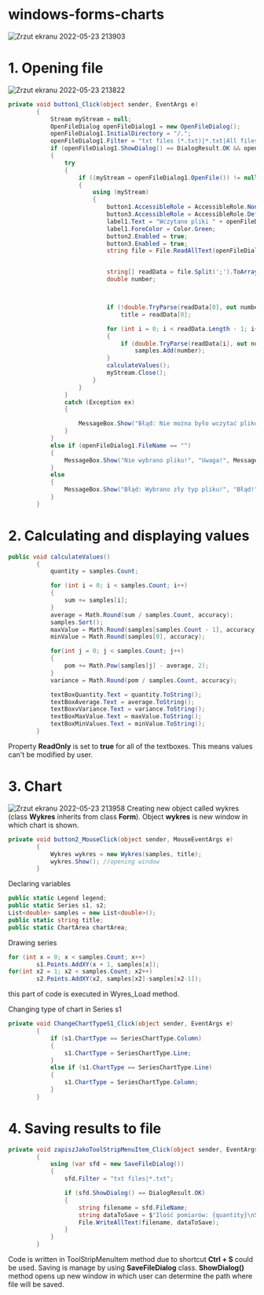 # windows-forms-charts
![Zrzut ekranu 2022-05-23 213903](https://user-images.githubusercontent.com/87483058/169895376-a68e4492-5b21-4f9d-9875-01e9cfaab351.png)

# 1. Opening file
![Zrzut ekranu 2022-05-23 213822](https://user-images.githubusercontent.com/87483058/169895532-d61f08ef-12d8-4faf-8d29-58c3529e5dfb.png)

```c#
private void button1_Click(object sender, EventArgs e)
        {
            Stream myStream = null;
            OpenFileDialog openFileDialog1 = new OpenFileDialog();
            openFileDialog1.InitialDirectory = "/.";
            openFileDialog1.Filter = "txt files (*.txt)|*.txt|All files (*.*)|*.*";
            if (openFileDialog1.ShowDialog() == DialogResult.OK && openFileDialog1.FileName.Contains(".txt"))
            {
                try
                {
                    if ((myStream = openFileDialog1.OpenFile()) != null)
                    {
                        using (myStream)
                        {
                            button1.AccessibleRole = AccessibleRole.None;
                            button3.AccessibleRole = AccessibleRole.Default;
                            label1.Text = "Wczytano pliki " + openFileDialog1.FileName.Substring(openFileDialog1.FileName.LastIndexOf(@"\") + 1);
                            label1.ForeColor = Color.Green;
                            button2.Enabled = true;
                            button3.Enabled = true;
                            string file = File.ReadAllText(openFileDialog1.FileName);


                            string[] readData = file.Split(';').ToArray();
                            double number;



                            if (!double.TryParse(readData[0], out number))
                                title = readData[0];

                            for (int i = 0; i < readData.Length - 1; i++)
                            {
                                if (double.TryParse(readData[i], out number))
                                    samples.Add(number);
                            }
                            calculateValues();
                            myStream.Close();
                        }
                    }
                }
                catch (Exception ex)
                {

                    MessageBox.Show("Błąd: Nie można było wczytać pliku.\nOriginal error: " + ex.Message, "Błąd!", MessageBoxButtons.OK, MessageBoxIcon.Error);
                }
            }
            else if (openFileDialog1.FileName == "")
            {
                MessageBox.Show("Nie wybrano pliku!", "Uwaga!", MessageBoxButtons.OK, MessageBoxIcon.Warning);
            } 
            else
            {
                MessageBox.Show("Błąd: Wybrano zły typ pliku!", "Błąd!", MessageBoxButtons.OK, MessageBoxIcon.Error);
            }
        }
```
# 2. Calculating and displaying values
```c#
public void calculateValues()
        {
            quantity = samples.Count;

            for (int i = 0; i < samples.Count; i++)
            {
                sum += samples[i];
            }
            average = Math.Round(sum / samples.Count, accuracy);
            samples.Sort();
            maxValue = Math.Round(samples[samples.Count - 1], accuracy);
            minValue = Math.Round(samples[0], accuracy);

            for(int j = 0; j < samples.Count; j++)
            {
                pom += Math.Pow(samples[j] - average, 2);
            }
            variance = Math.Round(pom / samples.Count, accuracy);

            textBoxQuantity.Text = quantity.ToString();
            textBoxAverage.Text = average.ToString();
            textBoxvVariance.Text = variance.ToString();
            textBoxMaxValue.Text = maxValue.ToString();
            textBoxMinValues.Text = minValue.ToString();
        }
```
Property **ReadOnly** is set to **true** for all of the textboxes. This means values can't be modified by user.
# 3. Chart
![Zrzut ekranu 2022-05-23 213958](https://user-images.githubusercontent.com/87483058/169895679-6845b828-864a-4997-bbdd-09680ac74d07.png)
Creating new object called wykres (class **Wykres** inherits from class **Form**). Object **wykres** is new window in which chart is shown.
```c#
private void button2_MouseClick(object sender, MouseEventArgs e)
        {
            Wykres wykres = new Wykres(samples, title);
            wykres.Show(); //opening window
        }
```
Declaring variables 
```c#
public static Legend legend;
public static Series s1, s2;
List<double> samples = new List<double>();
public static string title;
public static ChartArea chartArea;
```
Drawing series
```c#
for (int x = 0; x < samples.Count; x++)
        s1.Points.AddXY(x + 1, samples[x]);
for(int x2 = 1; x2 < samples.Count; x2++)
        s2.Points.AddXY(x2, samples[x2]-samples[x2-1]);
```
this part of code is executed in Wyres_Load method.

Changing type of chart in Series s1

```c#
private void ChangeChartTypeS1_Click(object sender, EventArgs e)
        {
            if (s1.ChartType == SeriesChartType.Column)
            {
                s1.ChartType = SeriesChartType.Line;
            }
            else if (s1.ChartType == SeriesChartType.Line)
            {
                s1.ChartType = SeriesChartType.Column;
            }
        }
```
# 4. Saving results to file
```c#
private void zapiszJakoToolStripMenuItem_Click(object sender, EventArgs e)
        {
            using (var sfd = new SaveFileDialog())
            {
                sfd.Filter = "txt files|*.txt";

                if (sfd.ShowDialog() == DialogResult.OK)
                {
                    string filename = sfd.FileName;
                    string dataToSave = $"Ilość pomiarów: {quantity}\nŚrednia arytmetyczna: {average}\nWariancja: {variance}\nWartość maksymalna: {maxValue}\nWartość minimalna: {minValue}";
                    File.WriteAllText(filename, dataToSave);
                }
            }
        }
```
Code is written in ToolStripMenuItem method due to shortcut **Ctrl + S** could be used. Saving is manage by using **SaveFileDialog** class. **ShowDialog()** method opens up new window in which user can determine the path where file will be saved.
